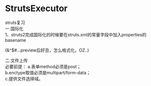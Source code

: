 # StrutsExecutor
struts复习  
一.国际化  
1、struts2完成国际化的时候要在struts.xml的常量字段中加入properties的basename  

(&^$#...preview后好丑，怎么格式化，OZ..)  

二.文件上传   
必要前提：
				a.表单method必须是post；  
        b.enctype取值必须是multipart/form-data；  
        c.提供文件选择域。

  
